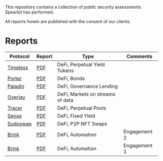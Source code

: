 This repository contains a collection of *public* security assessments Spearbit has performed.

All reports herein are published with the consent of our clients.

# Reports

| Protocol                     | Report                                                      | Type             | Comments     |
|------------------------------|-------------------------------------------------------------|------------------|--------------|
| [Timeless](https://timelessfi.com/) |[PDF](pdfs/Timeless-Spearbit-Security-Review.pdf) | DeFi, Perpetual Yield Tokens | |
| [Porter](https://porter.finance/) |[PDF](pdfs/Porter-Spearbit-Security-Review.pdf) | DeFi, Bonds | |
| [Paladin](https://paladin.vote/) |[PDF](pdfs/Paladin-Spearbit-Security-Review.pdf) | DeFi, Governance Lending | |
| [Overlay](https://overlay.market/) |[PDF](pdfs/Overlay-Spearbit-Security-Review.pdf) | DeFi, Markets on streams of data | |
| [Tracer](https://tracer.finance/) |[PDF](pdfs/Tracer-Spearbit-Security-Review.pdf) | DeFi, Perpetual Pools | |
| [Sense](https://sense.finance) | [PDF](pdfs/Sense-Spearbit-Security-Review.pdf) | DeFi, Fixed Yield |  |
| [Sudoswap](https://sudoswap.xyz) | [PDF](pdfs/Sudoswap-Spearbit-Security-Review.pdf) | DeFi, P2P NFT Swaps |  |
| [Brink](https://brink.trade) | [PDF](pdfs/Brink-Spearbit-Security-Review-Engagement-2.pdf) | DeFi, Automation | Engagement 2 |
| [Brink](https://brink.trade) | [PDF](pdfs/Brink-Spearbit-Security-Review-Engagement-1.pdf) | DeFi, Automation | Engagement 1 |





